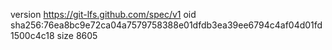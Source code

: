 version https://git-lfs.github.com/spec/v1
oid sha256:76ea8bc9e72ca04a7579758388e01dfdb3ea39ee6794c4af04d01fd1500c4c18
size 8605
